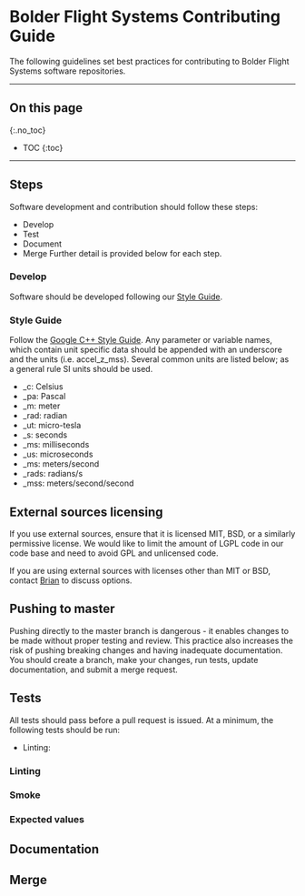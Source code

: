 # Bolder Flight Systems Contributing Guide
The following guidelines set best practices for contributing to Bolder Flight Systems software repositories.

----

## On this page
{:.no_toc}

- TOC
{:toc}

----

## Steps
Software development and contribution should follow these steps:
   * Develop
   * Test 
   * Document 
   * Merge
Further detail is provided below for each step.

### Develop
Software should be developed following our [Style Guide](). 

### Style Guide
Follow the [Google C++ Style Guide](https://google.github.io/styleguide/cppguide.html). Any parameter or variable names, which contain unit specific data should be appended with an underscore and the units (i.e. accel_z_mss). Several common units are listed below; as a general rule SI units should be used.
   * _c: Celsius
   * _pa: Pascal
   * _m: meter
   * _rad: radian
   * _ut: micro-tesla
   * _s: seconds
   * _ms: milliseconds
   * _us: microseconds
   * _ms: meters/second
   * _rads: radians/s
   * _mss: meters/second/second

## External sources licensing
If you use external sources, ensure that it is licensed MIT, BSD, or a similarly permissive license. We would like to limit the amount of LGPL code in our code base and need to avoid GPL and unlicensed code.

If you are using external sources with licenses other than MIT or BSD, contact [Brian](mailto:brian.taylor@bolderflight.com) to discuss options.

## Pushing to master
Pushing directly to the master branch is dangerous - it enables changes to be made without proper testing and review. This practice also increases the risk of pushing breaking changes and having inadequate documentation. You should create a branch, make your changes, run tests, update documentation, and submit a merge request.

## Tests
All tests should pass before a pull request is issued. At a minimum, the following tests should be run:
   * Linting: 

### Linting

### Smoke

### Expected values

## Documentation

## Merge
